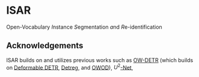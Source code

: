 # ISAR
Open-Vocabulary *I*nstance *S*egmentation *a*nd *R*e-identification


## Acknowledgements
ISAR builds on and utilizes previous works such as [OW-DETR][ow_detr_link]  (which builds on 
[Deformable DETR][deformable_detr_link], [Detreg][Detreg_link], and [OWOD][OWOD_link]), $U^2$[-Net][u2_net_link], 

[ow_detr_link]: https://github.com/akshitac8/OW-DETR
[deformable_detr_link]: https://github.com/fundamentalvision/Deformable-DETR
[Detreg_link]: https://github.com/amirbar/DETReg
[OWOD_link]: https://github.com/JosephKJ/OWOD
[u2_net_link]: https://github.com/xuebinqin/U-2-Net
